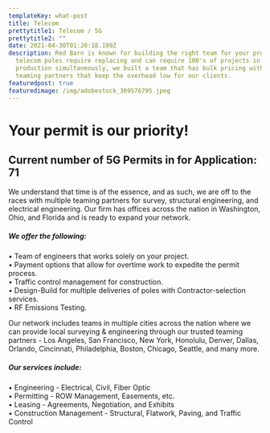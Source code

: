 ```yaml
---
templateKey: what-post
title: Telecom
prettytitle1: Telecom / 5G
prettytitle2: ""
date: 2021-04-30T01:20:18.199Z
description: Red Barn is known for building the right team for your project.  As
  telecom poles require replacing and can require 100's of projects in
  production simultaneously, we built a team that has bulk pricing with key
  teaming partners that keep the overhead low for our clients.
featuredpost: true
featuredimage: /img/adobestock_369576795.jpeg
---
```

# **Your permit is our priority!**

## Current number of 5G Permits in for Application: 71

We understand that time is of the essence, and as such, we are off to the races with multiple teaming partners for survey, structural engineering, and electrical engineering. Our firm has offices across the nation in Washington, Ohio, and Florida and is ready to expand your network.

##### We offer the following:

•	Team of engineers that works solely on your project.\
•	Payment options that allow for overtime work to expedite the permit process.\
•	Traffic control management for construction.\
•	Design-Build for multiple deliveries of poles with Contractor-selection services.\
•	RF Emissions Testing.          

Our network includes teams in multiple cities across the nation where we can provide local surveying & engineering through our trusted teaming partners - Los Angeles, San Francisco, New York, Honolulu, Denver, Dallas, Orlando, Cincinnati, Philadelphia, Boston, Chicago, Seattle, and many more.  

##### Our services include:

•	Engineering - Electrical, Civil, Fiber Optic\
•	Permitting - ROW Management, Easements, etc.\
•	Leasing - Agreements, Negotiation, and Exhibits\
•	Construction Management - Structural, Flatwork, Paving, and Traffic Control